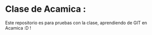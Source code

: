 # Clase de Acamica : 

Este repositorio es para pruebas con la clase, aprendiendo de GIT en Acamica :D !
